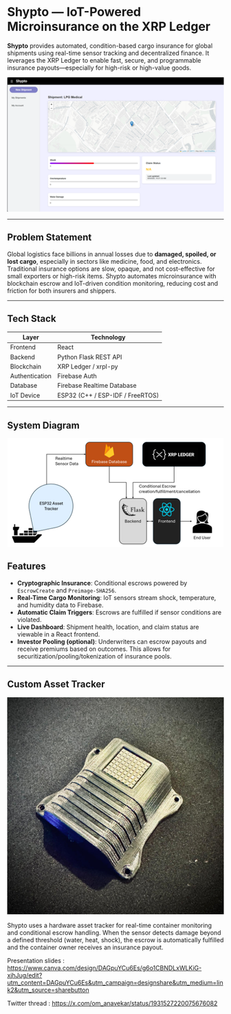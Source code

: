 # Shypto — IoT-Powered Microinsurance on the XRP Ledger

**Shypto** provides automated, condition-based cargo insurance for global shipments using real-time sensor tracking and decentralized finance. It leverages the XRP Ledger to enable fast, secure, and programmable insurance payouts—especially for high-risk or high-value goods.

![shypto_banner](assets/Shypto_Mockup_2.jpeg.png)

---

## Problem Statement

Global logistics face billions in annual losses due to **damaged, spoiled, or lost cargo**, especially in sectors like medicine, food, and electronics. Traditional insurance options are slow, opaque, and not cost-effective for small exporters or high-risk items. Shypto automates microinsurance with blockchain escrow and IoT-driven condition monitoring, reducing cost and friction for both insurers and shippers.

---

## Tech Stack

| Layer             | Technology                            |
|------------------|----------------------------------------|
| Frontend         | React                   |
| Backend          | Python Flask REST API                  |
| Blockchain       | XRP Ledger / xrpl-py                   |
| Authentication   | Firebase Auth                          |
| Database         | Firebase Realtime Database             |
| IoT Device       | ESP32 (C++ / ESP-IDF / FreeRTOS)        |

---

## System Diagram
![shypto_banner](assets/Shypto_System_Diagram.png)


## Features

- **Cryptographic Insurance**: Conditional escrows powered by `EscrowCreate` and `Preimage-SHA256`.
- **Real-Time Cargo Monitoring**: IoT sensors stream shock, temperature, and humidity data to Firebase.
- **Automatic Claim Triggers**: Escrows are fulfilled if sensor conditions are violated.
- **Live Dashboard**: Shipment health, location, and claim status are viewable in a React frontend.
- **Investor Pooling (optional)**: Underwriters can escrow payouts and receive premiums based on outcomes. This allows for securitization/pooling/tokenization of insurance pools.

---

## Custom Asset Tracker
![shypto_banner](assets/SQT.jpeg)

Shypto uses a hardware asset tracker for real-time container monitoring and conditional escrow handling. When the sensor detects damage beyond a defined threshold (water, heat, shock), the escrow is automatically fulfilled and the container owner receives an insurance payout.

Presentation slides : https://www.canva.com/design/DAGpuYCu6Es/g6o1CBNDLxWLKiG-xjhJug/edit?utm_content=DAGpuYCu6Es&utm_campaign=designshare&utm_medium=link2&utm_source=sharebutton

Twitter thread : https://x.com/om_anavekar/status/1931527220075676082
